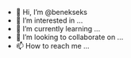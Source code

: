 - 👋 Hi, I’m @benekseks
- 👀 I’m interested in ...
- 🌱 I’m currently learning ...
- 💞️ I’m looking to collaborate on ...
- 📫 How to reach me ...

<!---
benekseks/benekseks is a ✨ special ✨ repository because its `README.md` (this file) appears on your GitHub profile.
You can click the Preview link to take a look at your changes.
--->
